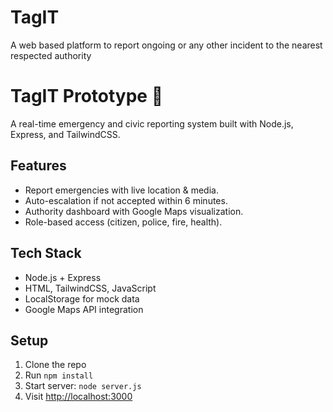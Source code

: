 # TagIT
A web based platform to report ongoing or any other incident to the nearest respected authority
# TagIT Prototype 🚨
A real-time emergency and civic reporting system built with Node.js, Express, and TailwindCSS.

## Features
- Report emergencies with live location & media.
- Auto-escalation if not accepted within 6 minutes.
- Authority dashboard with Google Maps visualization.
- Role-based access (citizen, police, fire, health).

## Tech Stack
- Node.js + Express
- HTML, TailwindCSS, JavaScript
- LocalStorage for mock data
- Google Maps API integration

## Setup
1. Clone the repo
2. Run `npm install`
3. Start server: `node server.js`
4. Visit [http://localhost:3000](http://localhost:3000)

